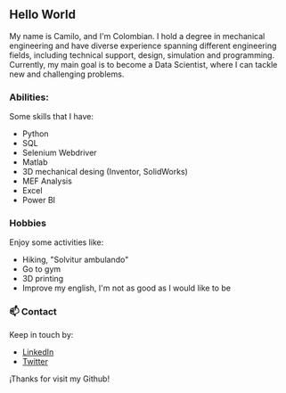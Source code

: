 ## Hello World 

My name is Camilo, and I'm Colombian. I hold a degree in mechanical engineering and have diverse experience spanning different engineering fields, including technical support, design, simulation and programming. Currently, my main goal is to become a Data Scientist, where I can tackle new and challenging problems.

### Abilities:

Some skills that I have:

- Python
- SQL
- Selenium Webdriver
- Matlab
- 3D mechanical desing (Inventor, SolidWorks)
- MEF Analysis
- Excel
- Power BI

### Hobbies

Enjoy some activities like:

- Hiking, "Solvitur ambulando"
- Go to gym
- 3D printing
- Improve my english, I'm not as good as I would like to be

### 📫 Contact

Keep in touch by:

- [LinkedIn](https://www.linkedin.com/in/camilo-andr%C3%A9s-rodr%C3%ADguez-higuera-243a7992/)
- [Twitter](https://twitter.com/camiloroh11)

¡Thanks for visit my Github!

